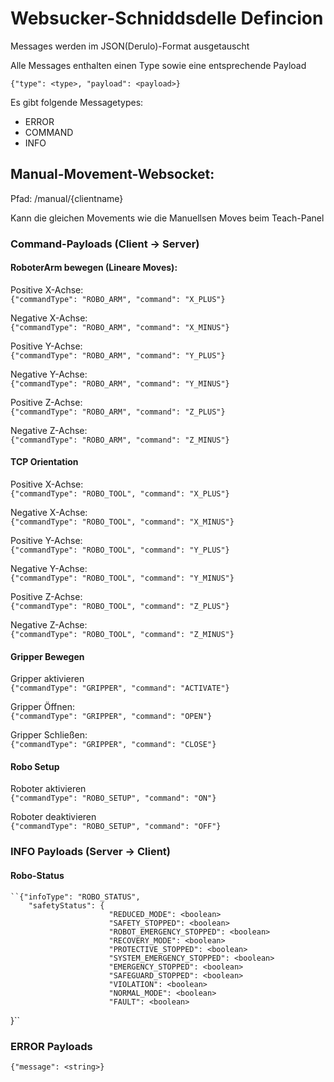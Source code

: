 # Websucker-Schniddsdelle Defincion

Messages werden im JSON(Derulo)-Format ausgetauscht


Alle Messages enthalten einen Type sowie eine entsprechende Payload

``{"type": <type>, "payload": <payload>}``

Es gibt folgende Messagetypes:

- ERROR
- COMMAND
- INFO


## Manual-Movement-Websocket:
Pfad: /manual/{clientname}

Kann die gleichen Movements wie die Manuellsen Moves beim Teach-Panel

### Command-Payloads (Client -> Server)

#### RoboterArm bewegen (Lineare Moves):
Positive X-Achse:   
``{"commandType": "ROBO_ARM", "command": "X_PLUS"}``   
  
Negative X-Achse:     
``{"commandType": "ROBO_ARM", "command": "X_MINUS"}``  
  
Positive Y-Achse:      
``{"commandType": "ROBO_ARM", "command": "Y_PLUS"}`` 
  
Negative Y-Achse:  
``{"commandType": "ROBO_ARM", "command": "Y_MINUS"}``  
  
Positive Z-Achse:   
``{"commandType": "ROBO_ARM", "command": "Z_PLUS"} `` 
  
Negative Z-Achse:    
``{"commandType": "ROBO_ARM", "command": "Z_MINUS"}``

#### TCP Orientation  
Positive X-Achse:   
``{"commandType": "ROBO_TOOL", "command": "X_PLUS"}``  
  
Negative X-Achse:  
``{"commandType": "ROBO_TOOL", "command": "X_MINUS"} `` 
  
Positive Y-Achse:   
``{"commandType": "ROBO_TOOL", "command": "Y_PLUS"}``  
  
Negative Y-Achse:  
``{"commandType": "ROBO_TOOL", "command": "Y_MINUS"}``  
  
Positive Z-Achse:     
``{"commandType": "ROBO_TOOL", "command": "Z_PLUS"}``   
  
Negative Z-Achse:  
``{"commandType": "ROBO_TOOL", "command": "Z_MINUS"}``  


#### Gripper Bewegen  
Gripper aktivieren  
``{"commandType": "GRIPPER", "command": "ACTIVATE"}``
  
Gripper Öffnen:      
``{"commandType": "GRIPPER", "command": "OPEN"}``   
  
Gripper Schließen:      
``{"commandType": "GRIPPER", "command": "CLOSE"}``


#### Robo Setup
Roboter aktivieren  
``{"commandType": "ROBO_SETUP", "command": "ON"}``
  
Roboter deaktivieren  
``{"commandType": "ROBO_SETUP", "command": "OFF"}``


### INFO Payloads (Server -> Client)

#### Robo-Status

    ``{"infoType": "ROBO_STATUS", 
        "safetyStatus": {
                          "REDUCED_MODE": <boolean>
                          "SAFETY_STOPPED": <boolean>
                          "ROBOT_EMERGENCY_STOPPED": <boolean>
                          "RECOVERY_MODE": <boolean>
                          "PROTECTIVE_STOPPED": <boolean>
                          "SYSTEM_EMERGENCY_STOPPED": <boolean> 
                          "EMERGENCY_STOPPED": <boolean>
                          "SAFEGUARD_STOPPED": <boolean>
                          "VIOLATION": <boolean>
                          "NORMAL_MODE": <boolean>
                          "FAULT": <boolean> 
}``

### ERROR Payloads

``{"message": <string>}``





 




